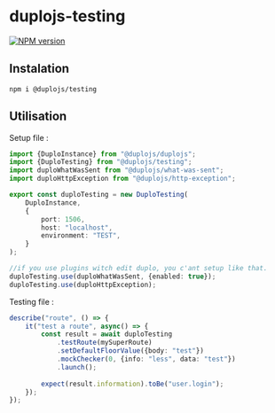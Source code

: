 # duplojs-testing
[![NPM version](https://img.shields.io/npm/v/@duplojs/testing)](https://www.npmjs.com/package/@duplojs/testing)

## Instalation
```
npm i @duplojs/testing
```

## Utilisation

Setup file :
```ts
import {DuploInstance} from "@duplojs/duplojs";
import {DuploTesting} from "@duplojs/testing";
import duploWhatWasSent from "@duplojs/what-was-sent";
import duploHttpException from "@duplojs/http-exception";

export const duploTesting = new DuploTesting(
    DuploInstance,
    {
        port: 1506,
        host: "localhost",
        environment: "TEST",
    }
);

//if you use plugins witch edit duplo, you c'ant setup like that.
duploTesting.use(duploWhatWasSent, {enabled: true});
duploTesting.use(duploHttpException);
```

Testing file : 
```ts
describe("route", () => {
    it("test a route", async() => {
        const result = await duploTesting
            .testRoute(mySuperRoute)
            .setDefaultFloorValue({body: "test"})
            .mockChecker(0, {info: "less", data: "test"})
            .launch();    
    
        expect(result.information).toBe("user.login");
    });
});
```